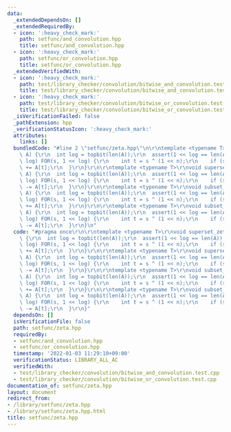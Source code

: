 ```yaml
---
data:
  _extendedDependsOn: []
  _extendedRequiredBy:
  - icon: ':heavy_check_mark:'
    path: setfunc/and_convolution.hpp
    title: setfunc/and_convolution.hpp
  - icon: ':heavy_check_mark:'
    path: setfunc/or_convolution.hpp
    title: setfunc/or_convolution.hpp
  _extendedVerifiedWith:
  - icon: ':heavy_check_mark:'
    path: test/library_checker/convolution/bitwise_and_convolution.test.cpp
    title: test/library_checker/convolution/bitwise_and_convolution.test.cpp
  - icon: ':heavy_check_mark:'
    path: test/library_checker/convolution/bitwise_or_convolution.test.cpp
    title: test/library_checker/convolution/bitwise_or_convolution.test.cpp
  _isVerificationFailed: false
  _pathExtension: hpp
  _verificationStatusIcon: ':heavy_check_mark:'
  attributes:
    links: []
  bundledCode: "#line 2 \"setfunc/zeta.hpp\"\n\r\ntemplate <typename T>\r\nvoid superset_zeta(vc<T>&\
    \ A) {\r\n  int log = topbit(len(A));\r\n  assert(1 << log == len(A));\r\n  FOR(n,\
    \ log) FOR(s, 1 << log) {\r\n    int t = s ^ (1 << n);\r\n    if (s < t) A[s]\
    \ += A[t];\r\n  }\r\n}\r\n\r\ntemplate <typename T>\r\nvoid superset_mobius(vc<T>&\
    \ A) {\r\n  int log = topbit(len(A));\r\n  assert(1 << log == len(A));\r\n  FOR(n,\
    \ log) FOR(s, 1 << log) {\r\n    int t = s ^ (1 << n);\r\n    if (s < t) A[s]\
    \ -= A[t];\r\n  }\r\n}\r\n\r\ntemplate <typename T>\r\nvoid subset_zeta(vc<T>&\
    \ A) {\r\n  int log = topbit(len(A));\r\n  assert(1 << log == len(A));\r\n  FOR(n,\
    \ log) FOR(s, 1 << log) {\r\n    int t = s ^ (1 << n);\r\n    if (s > t) A[s]\
    \ += A[t];\r\n  }\r\n}\r\n\r\ntemplate <typename T>\r\nvoid subset_mobius(vc<T>&\
    \ A) {\r\n  int log = topbit(len(A));\r\n  assert(1 << log == len(A));\r\n  FOR(n,\
    \ log) FOR(s, 1 << log) {\r\n    int t = s ^ (1 << n);\r\n    if (s > t) A[s]\
    \ -= A[t];\r\n  }\r\n}\n"
  code: "#pragma once\r\n\r\ntemplate <typename T>\r\nvoid superset_zeta(vc<T>& A)\
    \ {\r\n  int log = topbit(len(A));\r\n  assert(1 << log == len(A));\r\n  FOR(n,\
    \ log) FOR(s, 1 << log) {\r\n    int t = s ^ (1 << n);\r\n    if (s < t) A[s]\
    \ += A[t];\r\n  }\r\n}\r\n\r\ntemplate <typename T>\r\nvoid superset_mobius(vc<T>&\
    \ A) {\r\n  int log = topbit(len(A));\r\n  assert(1 << log == len(A));\r\n  FOR(n,\
    \ log) FOR(s, 1 << log) {\r\n    int t = s ^ (1 << n);\r\n    if (s < t) A[s]\
    \ -= A[t];\r\n  }\r\n}\r\n\r\ntemplate <typename T>\r\nvoid subset_zeta(vc<T>&\
    \ A) {\r\n  int log = topbit(len(A));\r\n  assert(1 << log == len(A));\r\n  FOR(n,\
    \ log) FOR(s, 1 << log) {\r\n    int t = s ^ (1 << n);\r\n    if (s > t) A[s]\
    \ += A[t];\r\n  }\r\n}\r\n\r\ntemplate <typename T>\r\nvoid subset_mobius(vc<T>&\
    \ A) {\r\n  int log = topbit(len(A));\r\n  assert(1 << log == len(A));\r\n  FOR(n,\
    \ log) FOR(s, 1 << log) {\r\n    int t = s ^ (1 << n);\r\n    if (s > t) A[s]\
    \ -= A[t];\r\n  }\r\n}"
  dependsOn: []
  isVerificationFile: false
  path: setfunc/zeta.hpp
  requiredBy:
  - setfunc/and_convolution.hpp
  - setfunc/or_convolution.hpp
  timestamp: '2022-01-03 11:29:10+09:00'
  verificationStatus: LIBRARY_ALL_AC
  verifiedWith:
  - test/library_checker/convolution/bitwise_and_convolution.test.cpp
  - test/library_checker/convolution/bitwise_or_convolution.test.cpp
documentation_of: setfunc/zeta.hpp
layout: document
redirect_from:
- /library/setfunc/zeta.hpp
- /library/setfunc/zeta.hpp.html
title: setfunc/zeta.hpp
---
```

